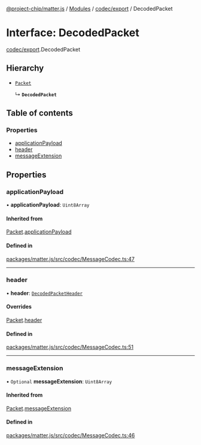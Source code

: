 [@project-chip/matter.js](../README.md) / [Modules](../modules.md) / [codec/export](../modules/codec_export.md) / DecodedPacket

# Interface: DecodedPacket

[codec/export](../modules/codec_export.md).DecodedPacket

## Hierarchy

- [`Packet`](codec_export.Packet.md)

  ↳ **`DecodedPacket`**

## Table of contents

### Properties

- [applicationPayload](codec_export.DecodedPacket.md#applicationpayload)
- [header](codec_export.DecodedPacket.md#header)
- [messageExtension](codec_export.DecodedPacket.md#messageextension)

## Properties

### applicationPayload

• **applicationPayload**: `Uint8Array`

#### Inherited from

[Packet](codec_export.Packet.md).[applicationPayload](codec_export.Packet.md#applicationpayload)

#### Defined in

[packages/matter.js/src/codec/MessageCodec.ts:47](https://github.com/project-chip/matter.js/blob/2d9f2165d2672864fda3496a6d0d5f93597f82c6/packages/matter.js/src/codec/MessageCodec.ts#L47)

___

### header

• **header**: [`DecodedPacketHeader`](codec_export.DecodedPacketHeader.md)

#### Overrides

[Packet](codec_export.Packet.md).[header](codec_export.Packet.md#header)

#### Defined in

[packages/matter.js/src/codec/MessageCodec.ts:51](https://github.com/project-chip/matter.js/blob/2d9f2165d2672864fda3496a6d0d5f93597f82c6/packages/matter.js/src/codec/MessageCodec.ts#L51)

___

### messageExtension

• `Optional` **messageExtension**: `Uint8Array`

#### Inherited from

[Packet](codec_export.Packet.md).[messageExtension](codec_export.Packet.md#messageextension)

#### Defined in

[packages/matter.js/src/codec/MessageCodec.ts:46](https://github.com/project-chip/matter.js/blob/2d9f2165d2672864fda3496a6d0d5f93597f82c6/packages/matter.js/src/codec/MessageCodec.ts#L46)
